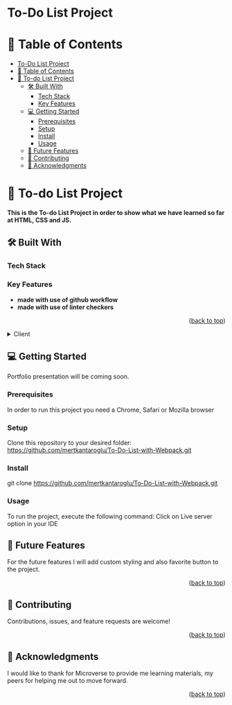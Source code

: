 <a name="readme-top"></a>

# To-Do List Project

# 📗 Table of Contents

- [To-Do List Project](#to-do-list-project)
- [📗 Table of Contents](#-table-of-contents)
- [📖 To-do List Project ](#-to-do-list-project-)
  - [🛠 Built With ](#-built-with-)
    - [Tech Stack ](#tech-stack-)
    - [Key Features ](#key-features-)
  - [💻 Getting Started ](#-getting-started-)
    - [Prerequisites ](#prerequisites-)
    - [Setup ](#setup-)
    - [Install ](#install-)
    - [Usage ](#usage-)
  - [🔭 Future Features ](#-future-features-)
  - [🤝 Contributing ](#-contributing-)
  - [🙏 Acknowledgments ](#-acknowledgments-)

# 📖 To-do List Project <a name="about-project"></a>

**This is the To-do List Project in order to show what we have learned so far at HTML, CSS and JS.**

## 🛠 Built With <a name="built-with"></a>

### Tech Stack <a name="tech-stack"></a>

### Key Features <a name="key-features"></a>

- **made with use of github workflow**
- **made with use of linter checkers**

<p align="right">(<a href="#readme-top">back to top</a>)</p>

<details>
  <summary>Client</summary>
  <ul>
    <li>HTML</li>
    <li>CSS</li>
    <li>JS</li>
  </ul>
</details>

## 💻 Getting Started <a name="getting-started"></a>

Portfolio presentation will be coming soon.

### Prerequisites <a name="prerequisites"></a>

In order to run this project you need a Chrome, Safari or Mozilla browser

### Setup <a name="setup"></a>

Clone this repository to your desired folder: https://github.com/mertkantaroglu/To-Do-List-with-Webpack.git

### Install <a name="install"></a>

git clone https://github.com/mertkantaroglu/To-Do-List-with-Webpack.git

### Usage <a name="usage"></a>

To run the project, execute the following command: Click on Live server option in your IDE

## 🔭 Future Features <a name="future-features"></a>

For the future features I will add custom styling and also favorite button to the project.

<p align="right">(<a href="#readme-top">back to top</a>)</p>

## 🤝 Contributing <a name="contributing"></a>

Contributions, issues, and feature requests are welcome!

<p align="right">(<a href="#readme-top">back to top</a>)</p>

## 🙏 Acknowledgments <a name="acknowledgements"></a>

I would like to thank for Microverse to provide me learning materials, my peers for helping me out to move forward.

<p align="right">(<a href="#readme-top">back to top</a>)</p>
